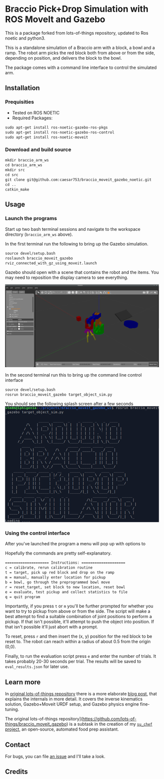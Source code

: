 # Braccio Pick+Drop Simulation with ROS MoveIt and Gazebo
This is a package forked from lots-of-things repository, updated to Ros noetic and python3.

This is a standalone simulation of a Braccio arm with a block, a bowl and a ramp.  The robot arm picks the red block both from above or from the side, depending on position, and delivers the block to the bowl. 

The package comes with a command line interface to control the simulated arm.

## Installation

### Prequisities
*  Tested on ROS NOETIC
*  Required Packages:
```
sudo apt-get install ros-noetic-gazebo-ros-pkgs 
sudo apt-get install ros-noetic-gazebo-ros-control
sudo apt-get install ros-noetic-moveit
```

### Download and build source
```
mkdir braccio_arm_ws
cd braccio_arm_ws
mkdir src
cd src
git clone git@github.com:caesar753/braccio_moveit_gazebo_noetic.git
cd ..
catkin_make
```

## Usage

### Launch the programs

Start up two bash terminal sessions and navigate to the workspace directory (`braccio_arm_ws` above).

In the first terminal run the following to bring up the Gazebo simulation.
```
source devel/setup.bash
roslaunch braccio_moveit_gazebo rviz_connected_with_gz_using_moveit.launch
```

Gazebo should open with a scene that contains the robot and the items.  You may need to reposition the display camera to see everything.

![Gazebo scene](doc/gazebo_open.png)

In the second terminal run this to bring up the command line control interface
```
source devel/setup.bash
rosrun braccio_moveit_gazebo target_object_sim.py
```

You should see the following splash screen after a few seconds
![Command Line Program Welcome](doc/cmd_line_welcome.png)


### Using the control interface
After you've launched the program a menu will pop up with options to

Hopefully the commands are pretty self-explanatory.
```
==================== Instructions: ====================
c = calibrate, rerun calibration routine
t = target, pick up red block and drop on the ramp
m = manual, manually enter location for pickup
b = bowl, go through the preprogrammed bowl move
r = reset_target, set block to new location, reset bowl
e = evaluate, test pickup and collect statistics to file
q = quit program
```

Importantly, if you press `t` or `m` you'll be further prompted for whether you want to try to pickup from above or from the side.  The script will make a best attempt to find a suitable combination of joint positions to perform a pickup.  If that isn't possible, it'll attempt to push the object into position. If that isn't possible it'll just abort with a prompt.

To reset, press `r` and then insert the (x, y) position for the red block to be reset to.  The robot can reach within a radius of about 0.5 from the origin (0,0).

Finally, to run the evaluation script press `e` and enter the number of trials.  It takes probably 20-30 seconds per trial.  The results will be saved to `eval_results.json` for later use.

## Learn more

In [original lots-of-things repository](https://github.com/lots-of-things/braccio_moveit_gazebo) there is a more elaborate [blog post](#), that explains the internals in more detail. It covers the inverse kinematics solution, Gazebo+Moveit URDF setup, and Gazebo physics engine fine-tuning.

The original lots-of-things repository](https://github.com/lots-of-things/braccio_moveit_gazebo) is a subtask in the creation of my [`su_chef` project](https://bonkerfield.org/su_chef/), an open-source, automated food prep assistant.

## Contact

For bugs, you can file [an issue](https://github.com/caesar753/braccio_moveit_gazebo_noetic/issues) and I'll take a look.

## Credits
